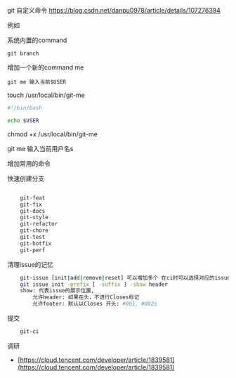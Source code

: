 git 自定义命令
https://blog.csdn.net/danpu0978/article/details/107276394

例如

系统内置的command
```
git branch
```

增加一个新的command me
```
git me 输入当前$USER
```

touch /usr/local/bin/git-me
```sh
#!/bin/bash

echo $USER
```

chmod +x /usr/local/bin/git-me 

git me 输入当前用户名s


增加常用的命令

快速创建分支
```bash

    git-feat
    git-fix
    git-docs
    git-style 
    git-refactor
    git-chore
    git-test
    git-hotfix
    git-perf
```
清理issue的记忆
```bash
    git-issue [init|add|remove|reset] 可以增加多个 在ci时可以选择对应的issue
    git issue init -prefix [ -suffix ] -show header
    show: 代表issue的展示位置, 
        允许header: 如果在头，不进行Closes标记
        允许footer: 默认以Closes 开头: #001, #002s
```
提交
```bash
    git-ci
```

调研
* [https://cloud.tencent.com/developer/article/1839581](https://cloud.tencent.com/developer/article/1839581)